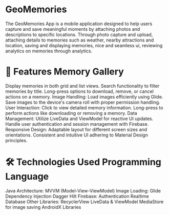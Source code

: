 # GeoMemories
The GeoMemories App is a mobile application designed to help users capture and save meaningful moments by attaching photos and descriptions to specific locations. Through photo capture and upload, attaching details to memories such as weather, nearby attractions and location, saving and displaying memories, nice and seamless ui, reviewing analytics on memories through analytics.

# 📱 Features Memory Gallery
Display memories in both grid and list views. Search functionality to filter memories by title. Long-press options to download, remove, or cancel actions on a memory. Image Handling: Load images efficiently using Glide. Save images to the device's camera roll with proper permission handling. User Interaction: Click to view detailed memory information. Long-press to perform actions like downloading or removing a memory. Data Management: Utilize LiveData and ViewModel for reactive UI updates. Handle user authentication and session management with Firebase. Responsive Design: Adaptable layout for different screen sizes and orientations. Consistent and intuitive UI adhering to Material Design principles.

# 🛠️ Technologies Used Programming Language
Java Architecture: MVVM (Model-View-ViewModel) 
Image Loading: Glide Dependency Injection
Dagger Hilt Firebase: Authentication 
Realtime Database Other Libraries: RecyclerView LiveData & ViewModel MediaStore for image saving AndroidX Libraries
